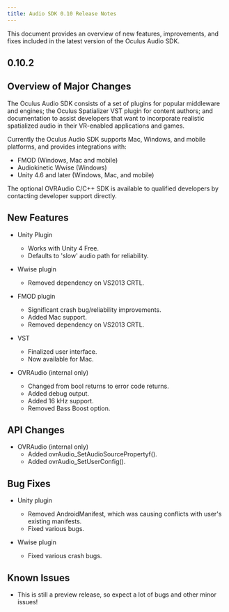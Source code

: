 ```yaml
---
title: Audio SDK 0.10 Release Notes
---
```


This document provides an overview of new features, improvements, and fixes included in the latest version of the Oculus Audio SDK.

## 0.10.2

## Overview of Major Changes

The Oculus Audio SDK consists of a set of plugins for popular middleware and engines; the Oculus Spatializer VST plugin for content authors; and documentation to assist developers that want to incorporate realistic spatialized audio in their VR-enabled applications and games.

Currently the Oculus Audio SDK supports Mac, Windows, and mobile platforms, and provides integrations with:

* FMOD (Windows, Mac and mobile)
* Audiokinetic Wwise (Windows)
* Unity 4.6 and later (Windows, Mac, and mobile)


The optional OVRAudio C/C++ SDK is available to qualified developers by contacting developer support directly.

## New Features

* Unity Plugin
	+ Works with Unity 4 Free.
	+ Defaults to 'slow' audio path for reliability.
	
* Wwise plugin
	+ Removed dependency on VS2013 CRTL.
	
* FMOD plugin
	+ Significant crash bug/reliability improvements.
	+ Added Mac support.
	+ Removed dependency on VS2013 CRTL.
	
* VST
	+ Finalized user interface.
	+ Now available for Mac.
	
* OVRAudio (internal only)
	+ Changed from bool returns to error code returns.
	+ Added debug output.
	+ Added 16 kHz support.
	+ Removed Bass Boost option.
	


## API Changes

* OVRAudio (internal only)
	+ Added ovrAudio\_SetAudioSourcePropertyf().
	+ Added ovrAudio\_SetUserConfig().
	


## Bug Fixes

* Unity plugin
	+ Removed AndroidManifest, which was causing conflicts with user's existing manifests.
	+ Fixed various bugs.
	
* Wwise plugin
	+ Fixed various crash bugs.
	


## Known Issues

* This is still a preview release, so expect a lot of bugs and other minor issues!

